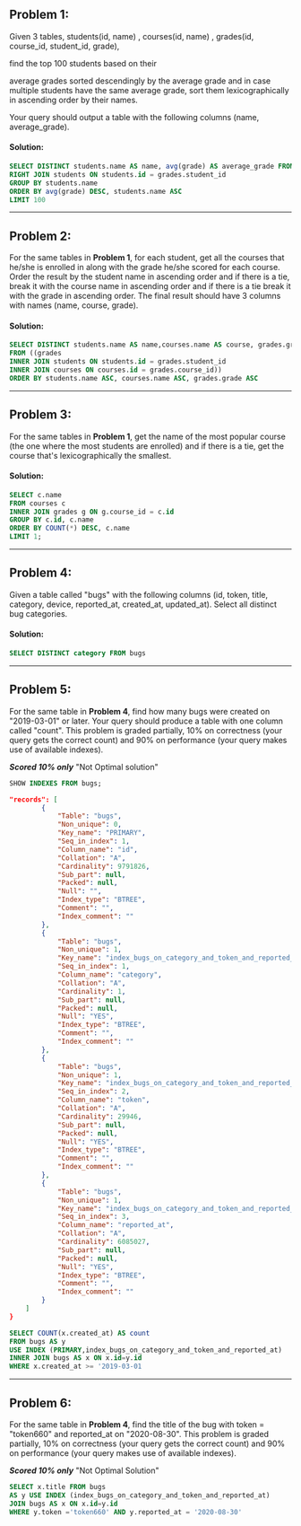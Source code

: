 ## Problem 1:
Given 3 tables, students(id, name) , courses(id, name) , grades(id, course_id, student_id, grade), 

find the top 100 students based on their 

average grades sorted descendingly by the average grade and in case multiple students have the same average grade, 
sort them lexicographically in ascending order by their names. 

Your query should output a table with the following columns (name, average_grade).

#### Solution:
```SQL
SELECT DISTINCT students.name AS name, avg(grade) AS average_grade FROM grades
RIGHT JOIN students ON students.id = grades.student_id
GROUP BY students.name
ORDER BY avg(grade) DESC, students.name ASC
LIMIT 100
```

___
## Problem 2:

For the same tables in **Problem 1**, for each student, get all the courses that he/she is enrolled in along with the grade he/she scored for each course.
Order the result by the student name in ascending order and if there is a tie, break it with the course name in ascending order and
if there is a tie break it with the grade in ascending order. The final result should have 3 columns with names (name, course, grade).

#### Solution:

```SQL
SELECT DISTINCT students.name AS name,courses.name AS course, grades.grade AS grade 
FROM ((grades
INNER JOIN students ON students.id = grades.student_id
INNER JOIN courses ON courses.id = grades.course_id))
ORDER BY students.name ASC, courses.name ASC, grades.grade ASC
```

___

## Problem 3:
For the same tables in **Problem 1**, get the name of the most popular course (the one where the most students are enrolled) and if there is a tie, get the course that's lexicographically the smallest.
#### Solution:
```SQL
SELECT c.name
FROM courses c
INNER JOIN grades g ON g.course_id = c.id
GROUP BY c.id, c.name
ORDER BY COUNT(*) DESC, c.name
LIMIT 1;
```
___
## Problem 4:
Given a table called "bugs" with the following columns (id, token, title, category, device, reported_at, created_at, updated_at). 
Select all distinct bug categories. 
#### Solution:
```SQL
SELECT DISTINCT category FROM bugs
```
___

## Problem 5: 
For the same table in **Problem 4**, find how many bugs were created on "2019-03-01" or later. Your query should produce a table with one column called "count". 
This problem is graded partially, 10% on correctness (your query gets the correct count) and 90% on performance (your query makes use of available indexes).

***Scored 10% only***
"Not Optimal solution"

```SQL
SHOW INDEXES FROM bugs;
```

```JSON
"records": [
		{
			"Table": "bugs",
			"Non_unique": 0,
			"Key_name": "PRIMARY",
			"Seq_in_index": 1,
			"Column_name": "id",
			"Collation": "A",
			"Cardinality": 9791826,
			"Sub_part": null,
			"Packed": null,
			"Null": "",
			"Index_type": "BTREE",
			"Comment": "",
			"Index_comment": ""
		},
		{
			"Table": "bugs",
			"Non_unique": 1,
			"Key_name": "index_bugs_on_category_and_token_and_reported_at",
			"Seq_in_index": 1,
			"Column_name": "category",
			"Collation": "A",
			"Cardinality": 1,
			"Sub_part": null,
			"Packed": null,
			"Null": "YES",
			"Index_type": "BTREE",
			"Comment": "",
			"Index_comment": ""
		},
		{
			"Table": "bugs",
			"Non_unique": 1,
			"Key_name": "index_bugs_on_category_and_token_and_reported_at",
			"Seq_in_index": 2,
			"Column_name": "token",
			"Collation": "A",
			"Cardinality": 29946,
			"Sub_part": null,
			"Packed": null,
			"Null": "YES",
			"Index_type": "BTREE",
			"Comment": "",
			"Index_comment": ""
		},
		{
			"Table": "bugs",
			"Non_unique": 1,
			"Key_name": "index_bugs_on_category_and_token_and_reported_at",
			"Seq_in_index": 3,
			"Column_name": "reported_at",
			"Collation": "A",
			"Cardinality": 6085027,
			"Sub_part": null,
			"Packed": null,
			"Null": "YES",
			"Index_type": "BTREE",
			"Comment": "",
			"Index_comment": ""
		}
	]
}
```
```SQL
SELECT COUNT(x.created_at) AS count 
FROM bugs AS y 
USE INDEX (PRIMARY,index_bugs_on_category_and_token_and_reported_at) 
INNER JOIN bugs AS x ON x.id=y.id 
WHERE x.created_at >= '2019-03-01
```

___

## Problem 6:

For the same table in **Problem 4**, find the title of the bug with token = "token660" and reported_at on "2020-08-30". 
This problem is graded partially, 10% on correctness (your query gets the correct count) and 90% on performance (your query makes use of available indexes). 

***Scored 10% only*** "Not Optimal Solution"
```SQL
SELECT x.title FROM bugs
AS y USE INDEX (index_bugs_on_category_and_token_and_reported_at)
JOIN bugs AS x ON x.id=y.id  
WHERE y.token ='token660' AND y.reported_at = '2020-08-30' 
```
